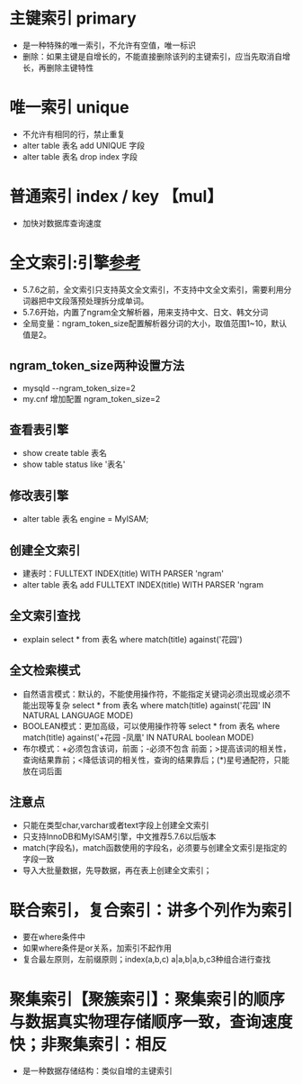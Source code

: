 # 主键索引 primary
- 是一种特殊的唯一索引，不允许有空值，唯一标识
- 删除：如果主键是自增长的，不能直接删除该列的主键索引，应当先取消自增长，再删除主键特性

# 唯一索引 unique
- 不允许有相同的行，禁止重复
- alter table 表名 add UNIQUE 字段
- alter table 表名 drop index 字段

# 普通索引 index / key 【mul】
- 加快对数据库查询速度

# 全文索引:引擎[参考](https://zhuanlan.zhihu.com/p/417229576)
- 5.7.6之前，全文索引只支持英文全文索引，不支持中文全文索引，需要利用分词器把中文段落预处理拆分成单词。
- 5.7.6开始，内置了ngram全文解析器，用来支持中文、日文、韩文分词
- 全局变量：ngram_token_size配置解析器分词的大小，取值范围1~10，默认值是2。

## ngram_token_size两种设置方法
- mysqld --ngram_token_size=2
- my.cnf 增加配置 ngram_token_size=2

## 查看表引擎
- show create table 表名
- show table status like '表名'
## 修改表引擎
- alter table 表名 engine = MyISAM;
## 创建全文索引
- 建表时：FULLTEXT INDEX(title) WITH PARSER 'ngram'
- alter table 表名 add FULLTEXT INDEX(title) WITH PARSER 'ngram
## 全文索引查找
- explain select * from 表名 where match(title) against('花园')
## 全文检索模式
- 自然语言模式：默认的，不能使用操作符，不能指定关键词必须出现或必须不能出现等复杂 select * from 表名 where match(title) against('花园' IN NATURAL LANGUAGE MODE)
- BOOLEAN模式：更加高级，可以使用操作符等 select * from 表名 where match(title) against('+花园 -凤凰' IN NATURAL boolean MODE)
- 布尔模式：+必须包含该词，前面；-必须不包含 前面；>提高该词的相关性，查询结果靠前；<降低该词的相关性，查询的结果靠后；(*)星号通配符，只能放在词后面
## 注意点
- 只能在类型char,varchar或者text字段上创建全文索引
- 只支持InnoDB和MyISAM引擎，中文推荐5.7.6以后版本
- match(字段名)，match函数使用的字段名，必须要与创建全文索引是指定的字段一致
- 导入大批量数据，先导数据，再在表上创建全文索引；

# 联合索引，复合索引：讲多个列作为索引
- 要在where条件中
- 如果where条件是or关系，加索引不起作用
- 复合最左原则，左前缀原则；index(a,b,c)  a|a,b|a,b,c3种组合进行查找

# 聚集索引【聚簇索引】：聚集索引的顺序与数据真实物理存储顺序一致，查询速度快；非聚集索引：相反
- 是一种数据存储结构：类似自增的主键索引
















